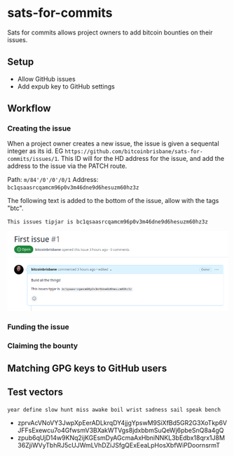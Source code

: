# sats-for-commits
Sats for commits allows project owners to add bitcoin bounties on their issues.

## Setup

* Allow GitHub issues
* Add expub key to GitHub settings

## Workflow

### Creating the issue

When a project owner creates a new issue, the issue is given a sequental integer as its id.  EG `https://github.com/bitcoinbrisbane/sats-for-commits/issues/1`.  This ID will for the HD address for the issue, and add the address to the issue via the PATCH route.

Path: `m/84'/0'/0'/0/1`
Address: `bc1qsaasrcqamcm96p0v3m46dne9d6hesuzm60hz3z`

The following text is added to the bottom of the issue, allow with the tags "btc".

```text
This issues tipjar is bc1qsaasrcqamcm96p0v3m46dne9d6hesuzm60hz3z
```
![Example of issue #1](image.png)

### Funding the issue


### Claiming the bounty


## Matching GPG keys to GitHub users

## Test vectors

`year define slow hunt miss awake boil wrist sadness sail speak bench`

* zprvAcVNoVY3JwpXpEerADLkrqDY4jjgYpswM9SiXfBd5GR2G3XoTkp6VJFFsExewcu7o4GfwsmV3BXakWTVgs8jdxbbmSuQeWj6pbeSnQ8a4gQ
* zpub6qUjD14w9KNq2ijKGEsmDyAGcmaAxHbniNNKL3bEdbx18qrx1J8M36ZjiWVyTbhRJ5cUJWmLVhDZiJSfgQExEeaLpHosXbfWiPDoornsrmT
